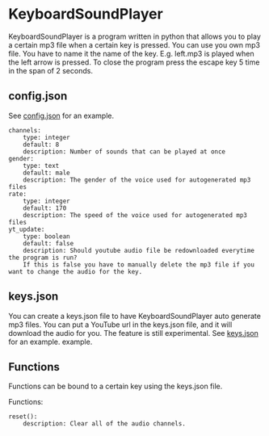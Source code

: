 # KeyboardSoundPlayer

KeyboardSoundPlayer is a program written in python that allows you to play a certain mp3 file when a certain key is
pressed. You can use you own mp3 file. You have to name it the name of the key. E.g. left.mp3 is played when the left
arrow is pressed. To close the program press the escape key 5 time in the span of 2 seconds.

## config.json
See <a href="https://github.com/Nebulizer1213/KeyboardSoundPlayer/blob/master/config.json">config.json</a> for an example.

    channels:
        type: integer
        default: 8
        description: Number of sounds that can be played at once
    gender:
        type: text
        default: male
        description: The gender of the voice used for autogenerated mp3 files
    rate:
        type: integer
        default: 170
        description: The speed of the voice used for autogenerated mp3 files
    yt_update:
        type: boolean
        default: false
        description: Should youtube audio file be redownloaded everytime the program is run? 
        If this is false you have to manually delete the mp3 file if you want to change the audio for the key.

## keys.json
You can create a keys.json file to have KeyboardSoundPlayer auto generate mp3 files.
You can put a YouTube url in the keys.json file, and it will download the audio for you. The feature is still experimental.
See <a href="https://github.com/Nebulizer1213/KeyboardSoundPlayer/blob/master/keys.json">keys.json</a> for an example.
example.

## Functions
Functions can be bound to a certain key using the keys.json file.

Functions:

    reset():
        description: Clear all of the audio channels.
    